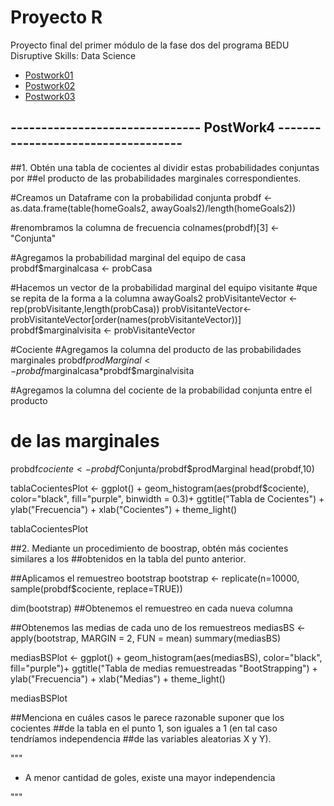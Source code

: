 
# Proyecto R
Proyecto final del primer módulo de la fase dos del programa BEDU Disruptive Skills: Data Science

* [Postwork01](https://github.com/edsatan/Proyecto-R/tree/main/Postwork-01)
* [Postwork02](https://github.com/edsatan/Proyecto-R/tree/main/Postwork-02)
* [Postwork03](https://github.com/edsatan/Proyecto-R/tree/main/Postwork-03)

## ------------------------------- PostWork4 -----------------------------------
##1. Obtén una tabla de cocientes al dividir estas probabilidades conjuntas por 
##el producto de las probabilidades marginales correspondientes.

#Creamos un Dataframe con la probabilidad conjunta
probdf <- as.data.frame(table(homeGoals2, awayGoals2)/length(homeGoals2))

#renombramos la columna de frecuencia 
colnames(probdf)[3] <- "Conjunta"

#Agregamos la probabilidad marginal del equipo de casa
probdf$marginalcasa <- probCasa

#Hacemos un vector de la probabilidad marginal del equipo visitante
#que se repita de la forma a la columna awayGoals2
probVisitanteVector <- rep(probVisitante,length(probCasa))
probVisitanteVector<- probVisitanteVector[order(names(probVisitanteVector))]
probdf$marginalvisita <- probVisitanteVector

#Cociente
#Agregamos la columna del producto de las probabilidades marginales
probdf$prodMarginal <- probdf$marginalcasa*probdf$marginalvisita

#Agregamos la columna del cociente de la probabilidad conjunta entre el producto
# de las marginales
probdf$cociente <- probdf$Conjunta/probdf$prodMarginal
head(probdf,10)

tablaCocientesPlot <-   ggplot() + 
                        geom_histogram(aes(probdf$cociente), color="black", fill="purple", binwidth = 0.3)+
                        ggtitle("Tabla de Cocientes") +
                        ylab("Frecuencia") +
                        xlab("Cocientes") + 
                        theme_light()

tablaCocientesPlot

##2. Mediante un procedimiento de boostrap, obtén más cocientes similares a los 
##obtenidos en la tabla del punto anterior.

##Aplicamos el remuestreo bootstrap
bootstrap <- replicate(n=10000, sample(probdf$cociente, replace=TRUE))

dim(bootstrap) ##Obtenemos el remuestreo en cada nueva columna

##Obtenemos las medias de cada uno de los remuestreos
mediasBS <- apply(bootstrap, MARGIN = 2, FUN = mean)
summary(mediasBS)

mediasBSPlot <-   ggplot() + 
  geom_histogram(aes(mediasBS), color="black", fill="purple")+
  ggtitle("Tabla de medias remuestreadas \"BootStrapping") +
  ylab("Frecuencia") +
  xlab("Medias") + 
  theme_light()

mediasBSPlot

##Menciona en cuáles casos le parece razonable suponer que los cocientes 
##de la tabla en el punto 1, son iguales a 1 (en tal caso tendríamos independencia 
##de las variables aleatorias X y Y).

"""
  - A menor cantidad de goles, existe una mayor independencia
  
"""
